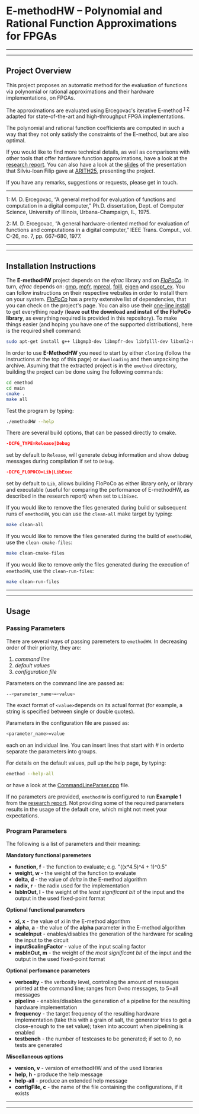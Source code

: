 # E-methodHW – Polynomial and Rational Function Approximations for FPGAs

***
***

## Project Overview

This project proposes an automatic method for the evaluation of functions via polynomial or rational approximations and their hardware implementations, on FPGAs.

The approximations are evaluated using Ercegovac's iterative E-method <sup>[1](#ref1)</sup>  <sup>[2](#ref2)</sup>  adapted for state-of-the-art and high-throughput FPGA implementations.

The polynomial and rational function coefficients are computed in such a way that they not only satisfy the constraints of the E-method, but are also optimal.

If you would like to find more technical details, as well as comparisons with other tools that offer hardware function approximations, have a look at the [research report]. You can also have a look at the [slides] of the presentation that Silviu-Ioan Filip gave at [ARITH25], presenting the project.

If you have any remarks, suggestions or requests, please get in touch.

---

<a name="ref1">1</a>: M. D. Ercegovac, “A general method for evaluation of functions and computation in a digital computer,” Ph.D. dissertation, Dept. of Computer Science, University of Illinois, Urbana-Champaign, IL, 1975.

<a name="ref2">2</a>: M. D. Ercegovac, “A general hardware-oriented method for evaluation of functions and computations in a digital computer,” IEEE Trans. Comput., vol. C-26, no. 7, pp. 667–680, 1977.

[research report]: ./doc/e-metod_research_report.pdf
[slides]: ./doc/slides_arith2018_Silviu_Filip.pdf
[ARITH25]: http://www.ecs.umass.edu/arith-2018/

***
***

## Installation Instructions

The **E-methodHW** project depends on the *efrac* library and on *[FloPoCo]*.
In turn, *efrac* depends on: [gmp], [mpfr], [mpreal], [fplll], [eigen] and [qsopt_ex].
You can follow instructions on their respective websites in order to install them on your system.
*[FloPoCo]* has a pretty extensive list of dependencies, that you can check on the project's page. You can also use their [one-line install] to get everything ready (**leave out the download and install of the FloPoCo library**, as everything required is provided in this repository).
To make things easier (and hoping you have one of the supported distributions), here is the required shell command:
```sh
sudo apt-get install g++ libgmp3-dev libmpfr-dev libfplll-dev libxml2-dev bison libmpfi-dev flex cmake libboost-all-dev libgsl0-dev && wget https://gforge.inria.fr/frs/download.php/33151/sollya-4.1.tar.gz && tar xzf sollya-4.1.tar.gz && cd sollya-4.1/ && ./configure && make -j4 && sudo make install
```

[gmp]: https://gmplib.org/
[mpfr]: https://www.mpfr.org/
[mpreal]: www.holoborodko.com/pavel/mpfr/
[fplll]: https://github.com/fplll/fplll
[eigen]: https://eigen.tuxfamily.org/
[qsopt_ex]: https://github.com/jonls/qsopt-ex

[FloPoCo]: http://flopoco.gforge.inria.fr/
[one-line install]: http://flopoco.gforge.inria.fr/flopoco_installation.html

In order to use **E-MethodHW** you need to start by either `cloning` (follow the instructions at the top of this page) or `downloading` and then unpacking the archive.
Asuming that the extracted project is in the `emethod` directory,  building the project can be done using the following commands:

```sh
cd emethod
cd main
cmake .
make all
```

Test the program by typing:
```sh
./emethodHW --help
```

There are several build options, that can be passed directly to cmake.
```cmake
-DCFG_TYPE=Release|Debug
```
set by default to `Release`, will generate debug information and show debug messages during compilation if set to `Debug`.
```cmake
-DCFG_FLOPOCO=Lib|LibExec
```
set by default to `Lib`, allows building FloPoCo as either library only, or library and executable (useful for comparing the performance of E-methodHW, as described in the research report) when set to `LibExec`.

If you would like to remove the files generated during build or subsequent runs of `emethodHW`, you can use the `clean-all` make target by typing:
```sh
make clean-all
```
If you would like to remove the files generated during the build of `emethodHW`, use the `clean-cmake-files`:
```sh
make clean-cmake-files
```
If you would like to remove only the files generated during the execution of `emethodHW`, use the `clean-run-files`:
```sh
make clean-run-files
```

***
***

## Usage

### Passing Parameters

There are several ways of passing paremeters to `emethodHW`. In decreasing order of their priority, they are:
   1. *command line*
   2. *default values*
   3. *configuration file*

Parameters on the command line are passed as:
```sh
--<parameter_name>=<value>
```
The exact format of `<value>`depends on its actual format (for example, a string is specified between single or double quotes).

Parameters in the configuration file are passed as:
```sh
<parameter_name>=value
```
each on an individual line. You can insert lines that start with *#* in orderto separate the parameters into groups.

For details on the default values,  pull up the help page, by typing:
```sh
emethod --help-all
```
or have a look at the [CommandLineParser.cpp] file.

If no parameters are provided, `emethodHW` is configured to run **Example 1** from the [research report].
Not providing some of the required parameters results in the usage of the default one, which might not meet your expectations.

[CommandLineParser.cpp]: ./main/CommandLineParser.cpp

### Program Parameters

The following is a list of parameters and their meaning:
	
**Mandatory functional paremeters**
- **function, f** - the function to evaluate; e.g. "((x*4.5)^4 + 1)^0.5"
- **weight, w** - the weight of the function to evaluate
- **delta, d** - the value of *delta* in the E-method algorithm
- **radix, r** - the radix used for the implementation
- **lsbInOut, l** - the weight of the *least significant bit* of the input and the output in the used fixed-point format

**Optional functional parameters**
- **xi, x** - the value of *xi* in the E-method algorithm
- **alpha, a** - the value of the **alpha** parameter in the E-method algorithm
- **scaleInput** - enables/disables the generation of the hardware for scaling the input to the circuit
- **inputScalingFactor** - value of the input scaling factor
- **msbInOut, m** - the weight of the *most significant bit* of the input and the output in the used fixed-point format

**Optional perfomance parameters**
- **verbosity** - the verbosity level, controling the amount of messages printed at the command line; ranges from 0=no messages, to 5=all messages
- **pipeline** - enables/disables the generation of a pipeline for the resulting hardware implementation
- **frequency** - the target frequency of the resulting hardware implementation (take this with a grain of salt, the generator tries to get a close-enough to the set value); taken into account when pipelining is enabled
- **testbench** - the number of testcases to be generated; if set to *0*, no tests are generated

**Miscellaneous options**
- **version, v** - version of emethodHW and of the used libraries
- **help, h** - produce the help message
- **help-all** - produce an extended help message
- **configFile, c** - the name of the file containing the configurations, if it exists

***
***